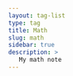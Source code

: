 ```yaml
---
layout: tag-list
type: tag
title: Math
slug: math
sidebar: true
description: >
   My math note
---
```

